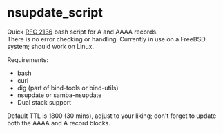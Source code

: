 # nsupdate_script
Quick [RFC 2136](https://tools.ietf.org/html/rfc2136) bash script for A and AAAA records.  
There is no error checking or handling.  Currently in use on a FreeBSD system; should work on Linux.
  
Requirements:  
* bash
* curl
* dig (part of bind-tools or bind-utils)
* nsupdate or samba-nsupdate
* Dual stack support
  
Default TTL is 1800 (30 mins), adjust to your liking; don't forget to update both the AAAA and A record blocks.
